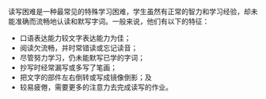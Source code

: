 读写困难是一种最常见的特殊学习困难，学生虽然有正常的智力和学习经验，却未能准确而流畅地认读和默写字词。一般来说，他们有以下的特征：

- 口语表达能力较文字表达能力为佳；
- 阅读欠流畅，并时常错读或忘记读音；
- 尽管努力学习，仍未能默写已学的字词；
- 抄写时经常漏写或多写了笔画；
- 把文字的部件左右倒转或写成镜像倒影；及
- 较易疲倦，需要更多的注意力去完成读写的作业。